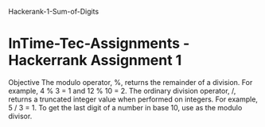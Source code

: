 Hackerank-1-Sum-of-Digits
# InTime-Tec-Assignments - Hackerrank Assignment 1
Objective
The modulo operator, %, returns the remainder of a division. For example, 4 % 3 = 1 and 12 % 10 = 2. The ordinary division operator, /, returns a truncated integer value when performed on integers. For example, 5 / 3 = 1. To get the last digit of a number in base 10, use  as the modulo divisor.

